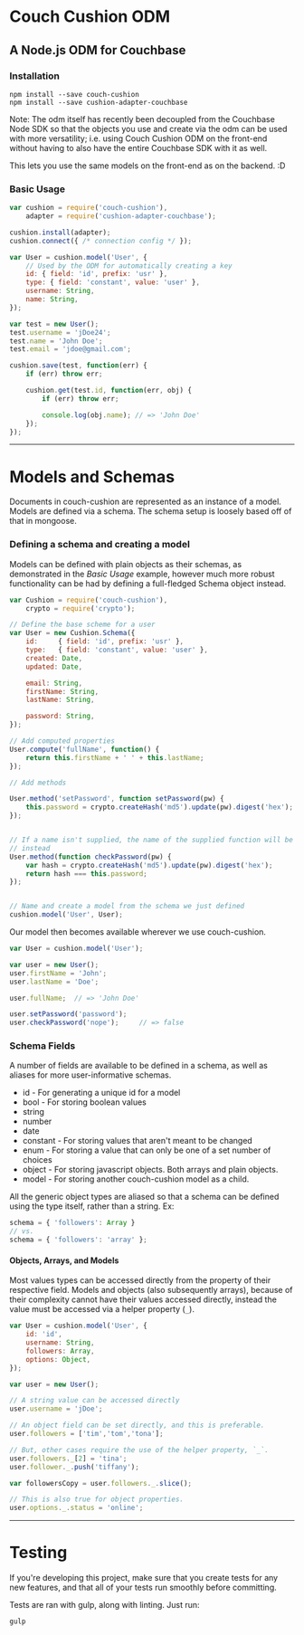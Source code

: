 # Couch Cushion ODM
## A Node.js ODM for Couchbase

### Installation

```
npm install --save couch-cushion
npm install --save cushion-adapter-couchbase
```

Note: The odm itself has recently been decoupled from the Couchbase Node SDK so
that the objects you use and create via the odm can be used with more
versatility; i.e. using Couch Cushion ODM on the front-end without having to
also have the entire Couchbase SDK with it as well.

This lets you use the same models on the front-end as on the backend. :D

### Basic Usage

```javascript
var cushion = require('couch-cushion'),
    adapter = require('cushion-adapter-couchbase');

cushion.install(adapter);
cushion.connect({ /* connection config */ });

var User = cushion.model('User', {
    // Used by the ODM for automatically creating a key
    id: { field: 'id', prefix: 'usr' },
    type: { field: 'constant', value: 'user' },
    username: String,
    name: String,
});

var test = new User();
test.username = 'jDoe24';
test.name = 'John Doe';
test.email = 'jdoe@gmail.com';

cushion.save(test, function(err) {
    if (err) throw err;

    cushion.get(test.id, function(err, obj) {
        if (err) throw err;

        console.log(obj.name); // => 'John Doe'
    });
});
```

---

# Models and Schemas

Documents in couch-cushion are represented as an instance of a model. Models are
defined via a schema. The schema setup is loosely based off of that in mongoose.

### Defining a schema and creating a model

Models can be defined with plain objects as their schemas, as demonstrated in
the *Basic Usage* example, however much more robust functionality can be had by
defining a full-fledged Schema object instead.

```javascript
var Cushion = require('couch-cushion'),
    crypto = require('crypto');

// Define the base scheme for a user
var User = new Cushion.Schema({
    id:     { field: 'id', prefix: 'usr' },
    type:   { field: 'constant', value: 'user' },
    created: Date,
    updated: Date,

    email: String,
    firstName: String,
    lastName: String,

    password: String,
});

// Add computed properties
User.compute('fullName', function() {
    return this.firstName + ' ' + this.lastName;
});

// Add methods

User.method('setPassword', function setPassword(pw) {
    this.password = crypto.createHash('md5').update(pw).digest('hex');
});


// If a name isn't supplied, the name of the supplied function will be used
// instead
User.method(function checkPassword(pw) {
    var hash = crypto.createHash('md5').update(pw).digest('hex');
    return hash === this.password;
});


// Name and create a model from the schema we just defined
cushion.model('User', User);
```

Our model then becomes available wherever we use couch-cushion.

```javascript
var User = cushion.model('User');

var user = new User();
user.firstName = 'John';
user.lastName = 'Doe';

user.fullName;  // => 'John Doe'

user.setPassword('password');
user.checkPassword('nope');     // => false
```

### Schema Fields

A number of fields are available to be defined in a schema, as well as aliases
for more user-informative schemas.

- id - For generating a unique id for a model
- bool - For storing boolean values
- string
- number
- date
- constant - For storing values that aren't meant to be changed
- enum - For storing a value that can only be one of a set number of choices
- object - For storing javascript objects. Both arrays and plain objects.
- model - For storing another couch-cushion model as a child.

All the generic object types are aliased so that a schema can be defined using
the type itself, rather than a string. Ex:

```javascript
schema = { 'followers': Array }
// vs.
schema = { 'followers': 'array' };
```

#### Objects, Arrays, and Models

Most values types can be accessed directly from the property of their respective
field. Models and objects (also subsequently arrays), because of their
complexity cannot have their values accessed directly, instead the value must be
accessed via a helper property (`_`).

```javascript
var User = cushion.model('User', {
    id: 'id',
    username: String,
    followers: Array,
    options: Object,
});

var user = new User();

// A string value can be accessed directly
user.username = 'jDoe';

// An object field can be set directly, and this is preferable.
user.followers = ['tim','tom','tona'];

// But, other cases require the use of the helper property, `_`.
user.followers._[2] = 'tina';
user.follower._.push('tiffany');

var followersCopy = user.followers._.slice();

// This is also true for object properties.
user.options._.status = 'online';
```

---

# Testing

If you're developing this project, make sure that you create tests for any new
features, and that all of your tests run smoothly before committing.

Tests are ran with gulp, along with linting. Just run:

```
gulp
```
